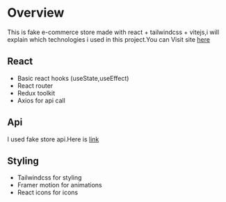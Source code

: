 # Overview
>
This is fake e-commerce store made with react + tailwindcss + vitejs,i will explain which technologies i used in this project.You can Visit site [here](https://graceful-belekoy-212d5a.netlify.app/)

## React
>
- Basic react hooks (useState,useEffect)
- React router
- Redux toolkit
- Axios for api call
## Api
>
I used fake store api.Here is [link](https://fakestoreapi.com/) 
## Styling
>
- Tailwindcss for styling
- Framer motion for animations
- React icons for icons

